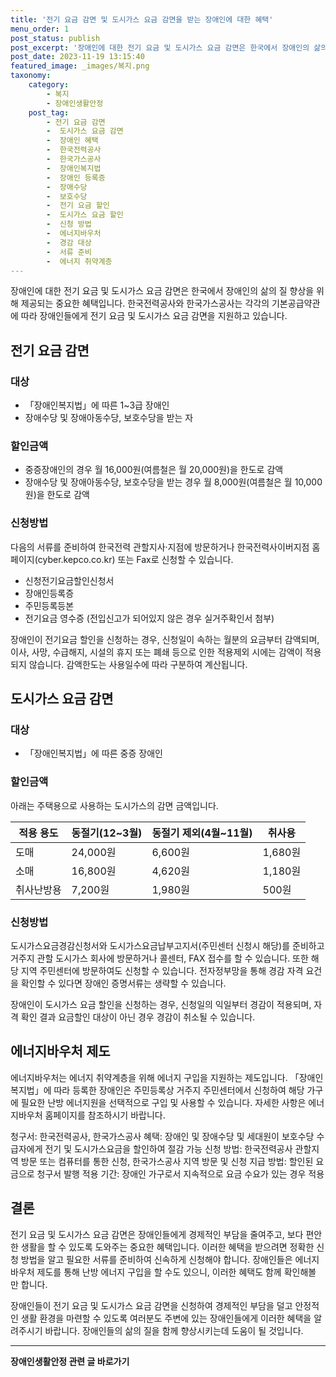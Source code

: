 ```yaml
---
title: '전기 요금 감면 및 도시가스 요금 감면을 받는 장애인에 대한 혜택'
menu_order: 1
post_status: publish
post_excerpt: '장애인에 대한 전기 요금 및 도시가스 요금 감면은 한국에서 장애인의 삶의 질 향상을 위해 제공되는 중요한 혜택입니다. 한국전력공사와 한국가스공사는 각각의 기본공급약관에 따라 장애인들에게 전기 요금 및 도시가스 요금 감면을 지원하고 있습니다.'
post_date: 2023-11-19 13:15:40
featured_image: _images/복지.png
taxonomy:
    category:
        - 복지
        - 장애인생활안정
    post_tag:
        - 전기 요금 감면
        -  도시가스 요금 감면
        -  장애인 혜택
        -  한국전력공사
        -  한국가스공사
        -  장애인복지법
        -  장애인 등록증
        -  장애수당
        -  보호수당
        -  전기 요금 할인
        -  도시가스 요금 할인
        -  신청 방법
        -  에너지바우처
        -  경감 대상
        -  서류 준비
        -  에너지 취약계층
---
```



장애인에 대한 전기 요금 및 도시가스 요금 감면은 한국에서 장애인의 삶의 질 향상을 위해 제공되는 중요한 혜택입니다. 한국전력공사와 한국가스공사는 각각의 기본공급약관에 따라 장애인들에게 전기 요금 및 도시가스 요금 감면을 지원하고 있습니다.

## 전기 요금 감면

### 대상
- 「장애인복지법」에 따른 1~3급 장애인
- 장애수당 및 장애아동수당, 보호수당을 받는 자

### 할인금액
- 중증장애인의 경우 월 16,000원(여름철은 월 20,000원)을 한도로 감액
- 장애수당 및 장애아동수당, 보호수당을 받는 경우 월 8,000원(여름철은 월 10,000원)을 한도로 감액

### 신청방법
다음의 서류를 준비하여 한국전력 관할지사·지점에 방문하거나 한국전력사이버지점 홈페이지(cyber.kepco.co.kr) 또는 Fax로 신청할 수 있습니다.
- 신청전기요금할인신청서
- 장애인등록증
- 주민등록등본
- 전기요금 영수증 (전입신고가 되어있지 않은 경우 실거주확인서 첨부)

장애인이 전기요금 할인을 신청하는 경우, 신청일이 속하는 월분의 요금부터 감액되며, 이사, 사망, 수급해지, 시설의 휴지 또는 폐쇄 등으로 인한 적용제외 시에는 감액이 적용되지 않습니다. 감액한도는 사용일수에 따라 구분하여 계산됩니다.

## 도시가스 요금 감면

### 대상
- 「장애인복지법」에 따른 중증 장애인

### 할인금액

아래는 주택용으로 사용하는 도시가스의 감면 금액입니다.

| 적용 용도 | 동절기(12~3월) | 동절기 제외(4월~11월) | 취사용 |
|----|----|----|----|
| 도매 | 24,000원 | 6,600원 | 1,680원 |
| 소매 | 16,800원 | 4,620원 | 1,180원 |
| 취사난방용 | 7,200원 | 1,980원 | 500원 |

### 신청방법
도시가스요금경감신청서와 도시가스요금납부고지서(주민센터 신청시 해당)를 준비하고 거주지 관할 도시가스 회사에 방문하거나 콜센터, FAX 접수를 할 수 있습니다. 또한 해당 지역 주민센터에 방문하여도 신청할 수 있습니다. 전자정부망을 통해 경감 자격 요건을 확인할 수 있다면 장애인 증명서류는 생략할 수 있습니다. 

장애인이 도시가스 요금 할인을 신청하는 경우, 신청일의 익일부터 경감이 적용되며, 자격 확인 결과 요금할인 대상이 아닌 경우 경감이 취소될 수 있습니다.

## 에너지바우처 제도

에너지바우처는 에너지 취약계층을 위해 에너지 구입을 지원하는 제도입니다. 「장애인복지법」에 따라 등록한 장애인은 주민등록상 거주지 주민센터에서 신청하여 해당 가구에 필요한 난방 에너지원을 선택적으로 구입 및 사용할 수 있습니다. 자세한 사항은 에너지바우처 홈페이지를 참조하시기 바랍니다.

청구서: 한국전력공사, 한국가스공사
혜택: 장애인 및 장애수당 및 세대원이 보호수당 수급자에게 전기 및 도시가스요금을 할인하여 절감 가능
신청 방법: 한국전력공사 관할지역 방문 또는 컴퓨터를 통한 신청,  한국가스공사 지역 방문 및 신청
지급 방법: 할인된 요금으로 청구서 발행
적용 기간: 장애인 가구로서 지속적으로 요금 수요가 있는 경우 적용


## 결론

전기 요금 및 도시가스 요금 감면은 장애인들에게 경제적인 부담을 줄여주고, 보다 편안한 생활을 할 수 있도록 도와주는 중요한 혜택입니다. 이러한 혜택을 받으려면 정확한 신청 방법을 알고 필요한 서류를 준비하여 신속하게 신청해야 합니다. 장애인들은 에너지바우처 제도를 통해 난방 에너지 구입을 할 수도 있으니, 이러한 혜택도 함께 확인해볼 만 합니다.

장애인들이 전기 요금 및 도시가스 요금 감면을 신청하여 경제적인 부담을 덜고 안정적인 생활 환경을 마련할 수 있도록 여러분도 주변에 있는 장애인들에게 이러한 혜택을 알려주시기 바랍니다. 장애인들의 삶의 질을 함께 향상시키는데 도움이 될 것입니다.
<!-- wp:separator -->
<hr class="wp-block-separator has-alpha-channel-opacity"/>
<!-- /wp:separator -->

<!-- wp:group {"backgroundColor":"base","layout":{"type":"constrained"}} -->
<div class="wp-block-group has-base-background-color has-background"><!-- wp:paragraph {"align":"center","fontSize":"medium"} -->
<p class="has-text-align-center has-large-font-size"><strong>장애인생활안정 관련 글 바로가기</strong></p>
<!-- /wp:paragraph -->


<!-- wp:latest-posts
{"categories":[{"id":22556,"count":19,"description":"","link":"https://uknowlaw.com/category/%ec%9e%a5%ec%95%a0%ec%9d%b8%ec%83%9d%ed%99%9c%ec%95%88%ec%a0%95/","name":"장애인생활안정","slug":"장애인생활안정","taxonomy":"category","parent":0,"meta":[],"_links":{"self":[{"href":"https://uknowlaw.com/wp-json/wp/v2/categories/22556"}],"collection":[{"href":"https://uknowlaw.com/wp-json/wp/v2/categories"}],"about":[{"href":"https://uknowlaw.com/wp-json/wp/v2/taxonomies/category"}],"wp:post_type":[{"href":"https://uknowlaw.com/wp-json/wp/v2/posts?categories=22556"}],"curies":[{"name":"wp","href":"https://api.w.org/{rel}","templated":true}]}}],"postsToShow":100,"excerptLength":28,"postLayout":"grid","columns":2,"featuredImageAlign":"left","featuredImageSizeSlug":"large","fontSize":"small"} /--></div>
<!-- /wp:group -->